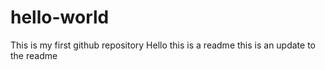 # hello-world
This is my first github repository
Hello this is a readme
this is an update to the readme
